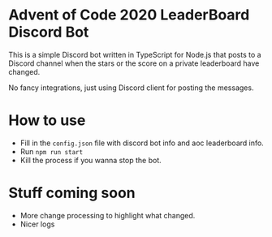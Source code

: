 # Advent of Code 2020 LeaderBoard Discord Bot
This is a simple Discord bot written in TypeScript for Node.js that posts to a Discord channel when the stars or the score on a private leaderboard have changed.

No fancy integrations, just using Discord client for posting the messages.
# How to use
- Fill in the `config.json` file with discord bot info and aoc leaderboard info.
- Run `npm run start`
- Kill the process if you wanna stop the bot.
# Stuff coming soon
- More change processing to highlight what changed.
- Nicer logs

